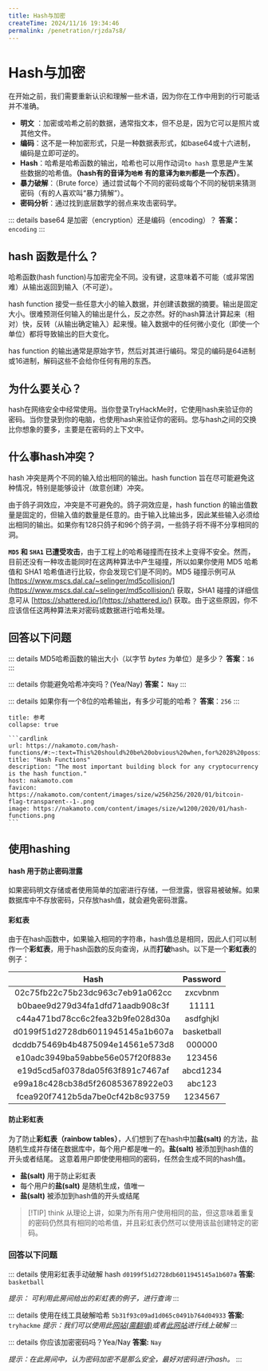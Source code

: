 ```yaml
---
title: Hash与加密
createTime: 2024/11/16 19:34:46
permalink: /penetration/rjzda7s8/
---
```

# Hash与加密

在开始之前，我们需要重新认识和理解一些术语，因为你在工作中用到的行可能话并不准确。

- **明文** ：加密或哈希之前的数据，通常指文本，但不总是，因为它可以是照片或其他文件。
- **编码**：这不是一种加密形式，只是一种数据表形式，如base64或十六进制，编码是立即可逆的。
- **Hash**：哈希是哈希函数的输出，哈希也可以用作动词`to hash` 意思是产生某些数据的哈希值。**（hash有的音译为`哈希` 有的意译为`散列`都是一个东西）**。
- **暴力破解**：（Brute force）通过尝试每个不同的密码或每个不同的秘钥来猜测密码（有的人喜欢叫“暴力猜解”）。
- **密码分析**：通过找到底层数学的弱点来攻击密码学。

::: details  base64 是加密（encryption）还是编码（encoding）？
**答案：** `encoding`
:::

## hash 函数是什么？

哈希函数(hash function)与加密完全不同。没有键，这意味着不可能（或非常困难）从输出返回到输入（不可逆）。

hash function 接受一些任意大小的输入数据，并创建该数据的摘要。输出是固定大小。很难预测任何输入的输出是什么，反之亦然。好的hash算法计算起来（相对）快，反转（从输出确定输入）起来慢。输入数据中的任何微小变化（即使一个单位）都将导致输出的巨大变化。

has function 的输出通常是原始字节，然后对其进行编码。常见的编码是64进制或16进制，解码这些不会给你任何有用的东西。

## 为什么要关心？

hash在网络安全中经常使用。当你登录TryHackMe时，它使用hash来验证你的密码。当你登录到你的电脑，也使用hash来验证你的密码。您与hash之间的交换比你想象的要多，主要是在密码的上下文中。

## 什么事hash冲突？

hash 冲突是两个不同的输入给出相同的输出。hash function 旨在尽可能避免这种情况，特别是能够设计（故意创建）冲突。

由于鸽子洞效应，冲突是不可避免的。鸽子洞效应是，hash function 的输出值数量是固定的，但输入值的数量是任意的。由于输入比输出多，因此某些输入必须给出相同的输出。如果你有128只鸽子和96个鸽子洞，一些鸽子将不得不分享相同的洞。

**`MD5` 和 `SHA1` 已遭受攻击**，由于工程上的哈希碰撞而在技术上变得不安全。然而，目前还没有一种攻击能同时在这两种算法中产生碰撞，所以如果你使用 MD5 哈希值和 SHA1 哈希值进行比较，你会发现它们是不同的。MD5 碰撞示例可从 [https://www.mscs.dal.ca/~selinger/md5collision/](https://www.mscs.dal.ca/~selinger/md5collision/) 获取，SHA1 碰撞的详细信息可从 [https://shattered.io/](https://shattered.io/) 获取。由于这些原因，你不应该信任这两种算法来对密码或数据进行哈希处理。



## 回答以下问题
::: details MD5哈希函数的输出大小（以字节 *bytes* 为单位）是多少？
**答案**：`16` 
:::

::: details 你能避免哈希冲突吗？(Yea/Nay)
**答案：** `Nay`
:::


::: details 如果你有一个8位的哈希输出，有多少可能的哈希？
**答案**：`256`
:::

````ad-info
title: 参考
collapse: true

```cardlink  
url: https://nakamoto.com/hash-functions/#:~:text=This%20should%20be%20obvious%20when,for%2028%20possible%20values.
title: "Hash Functions"
description: "The most important building block for any cryptocurrency is the hash function."
host: nakamoto.com
favicon: https://nakamoto.com/content/images/size/w256h256/2020/01/bitcoin-flag-transparent--1-.png
image: https://nakamoto.com/content/images/size/w1200/2020/01/hash-functions.png
```

````

## 使用hashing

#### hash 用于防止密码泄露

如果密码明文存储或者使用简单的加密进行存储，一但泄露，很容易被破解。如果数据库中不存放密码，只存放hash值，就会避免密码泄露。

#### 彩虹表

由于在hash函数中，如果输入相同的字符串，hash值总是相同，因此人们可以制作一个**彩虹表**，用于hash函数的反向查询，从而**打破**hash。以下是一个**彩虹表**的例子：

|               Hash               |  Password  |
| :------------------------------: | :--------: |
| 02c75fb22c75b23dc963c7eb91a062cc |  zxcvbnm   |
| b0baee9d279d34fa1dfd71aadb908c3f |   11111    |
| c44a471bd78cc6c2fea32b9fe028d30a | asdfghjkl  |
| d0199f51d2728db6011945145a1b607a | basketball |
| dcddb75469b4b4875094e14561e573d8 |   000000   |
| e10adc3949ba59abbe56e057f20f883e |   123456   |
| e19d5cd5af0378da05f63f891c7467af |  abcd1234  |
| e99a18c428cb38d5f260853678922e03 |   abc123   |
| fcea920f7412b5da7be0cf42b8c93759 |  1234567   |

#### 防止彩虹表

为了防止**彩虹表（rainbow tables）**，人们想到了在hash中加**盐(salt)** 的方法，盐随机生成并存储在数据库中，每个用户都是唯一的。**盐(salt)** 被添加到hash值的开头或者结尾。 这意着用户即使使用相同的密码，任然会生成不同的hash值。

- **盐(salt)** 用于防止彩虹表
- 每个用户的**盐(salt)** 是随机生成，值唯一
- **盐(salt)** 被添加到hash值的开头或结尾

>[!TIP] think
从理论上讲，如果为所有用户使用相同的盐，但这意味着重复的密码仍然具有相同的哈希值，并且彩虹表仍然可以使用该盐创建特定的密码。

### 回答以下问题

::: details 使用彩虹表手动破解 hash `d0199f51d2728db6011945145a1b607a`
**答案:** `basketball`

*提示： 可利用此房间给出的彩虹表的例子，进行查询*
:::

::: details 使用在线工具破解哈希 `5b31f93c09ad1d065c0491b764d04933`
**答案:** `tryhackme`
*提示：我们可以使用此[网站(需翻墙)](https://crackstation.net)或者[此网站](https://hashes.com/zh/decrypt/hash)进行线上破解*
:::

::: details 你应该加密密码吗？Yea/Nay
**答案:** `Nay`

*提示：在此房间中，认为密码加密不是那么安全，最好对密码进行hash。*
:::


